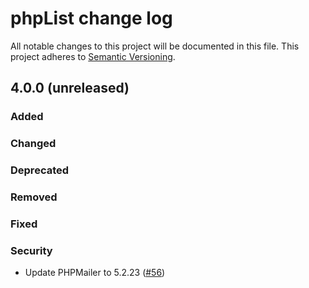# phpList change log

All notable changes to this project will be documented in this file.
This project adheres to [Semantic Versioning](http://semver.org/).


## 4.0.0 (unreleased)

### Added


### Changed


### Deprecated


### Removed


### Fixed


### Security
- Update PHPMailer to 5.2.23
  ([#56](https://github.com/phpList/phplist4-core/pull/55))
